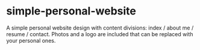 # simple-personal-website
A simple personal website design
with content divisions: index / about me / resume / contact. 
Photos and a logo are included that can be replaced with your personal ones. 
